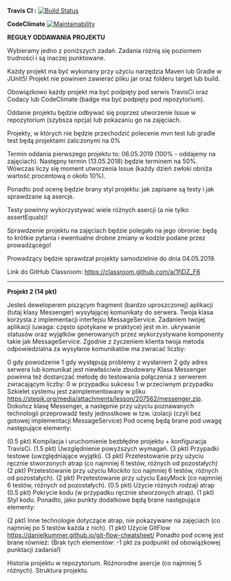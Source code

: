 **Travis CI :**   [![Build Status](https://travis-ci.org/skkriss/Messenger.svg?branch=master)](https://travis-ci.com/skkriss/Messenger)

**CodeClimate** [![Maintainability](https://api.codeclimate.com/v1/badges/7948b0d7814b7e7113cc/maintainability)](https://codeclimate.com/github/skkriss/Messenger/maintainability)

**REGUŁY ODDAWANIA PROJEKTU**

Wybieramy jedno z poniższych zadań. Zadania różnią się poziomem trudności i są inaczej punktowane.

Każdy projekt ma być wykonany przy użyciu narzędzia Maven lub Gradle w JUnit5! Projekt nie powinien zawierać pliku jar oraz folderu target lub build.

Obowiązkowo każdy projekt ma być podpięty pod serwis TravisCi oraz Codacy lub CodeClimate (badge ma być podpięty pod repozytorium).

Oddanie projektu będzie odbywać się poprzez utworzenie Issue w repozytorium (szybsza opcja) lub pokazaniu go na zajęciach.

Projekty, w których nie będzie przechodzić polecenie mvn test lub gradle test będą projektami zaliczonymi na 0%

Termin oddania pierwszego projektu to: 06.05.2019 (100% - oddajemy na zajęciach). Następny termin (13.05.2018) będzie terminem na 50%. Wówczas liczy się moment utworzenia Issue (każdy dzień zwłoki obniża wartość procentową o około 10%). 

Ponadto pod ocenę będzie brany styl projektu: jak zapisane są testy i jak sprawdzane są asercje.

Testy powinny wykorzystywać wiele różnych asercji (a nie tylko assertEquals)!

Sprawdzenie projektu na zajęciach będzie polegało na jego obronie: będą to krótkie pytania i ewentualne drobne zmiany w kodzie podane przez prowadzącego!

Prowadzący będzie sprawdzał projekty samodzielnie do dnia 04.05.2019.

Link do GitHub Classroom: https://classroom.github.com/a/1fjDZ_F6


------------------------

**Projekt 2 (14 pkt)**

Jesteś deweloperem piszącym fragment (bardzo uproszczonej) aplikacji (tutaj klasy Messenger) wysyłającej komunikaty do serwera. Twoja klasa korzysta z implementacji interfejsu MessageService. Zadaniem twojej aplikacji (uwaga: często spotykane w praktyce) jest m.in. ukrywanie statusów oraz wyjątków generowanych przez wykorzystywane komponenty takie jak MessageService. Zgodnie z życzeniem klienta twoja metoda odpowiedzialna za wysyłanie komunikatów ma zwracać liczby:

0 gdy powodzenie
1 gdy występują problemy z wysłaniem
2 gdy adres serwera lub komunikat jest niewłaściwie zbudowany Klasa Messenger powinna też dostarczać metodę do testowania połączenia z serwerem zwracającym liczby:
0 w przypadku sukcesu
1 w przeciwnym przypadku Szkielet systemu jest zaimplementowany w pliku https://stepik.org/media/attachments/lesson/207562/messenger.zip. Dokończ klasę Messenger, a następnie przy użyciu poznawanych technologii przeprowadź testy jednostkowe w tzw. izolacji (czyli bez gotowej implementacji MessageService)
Pod ocenę będą brane pod uwagę następujące elementy:

(0.5 pkt) Kompilacja i uruchomienie bezbłędne projektu + konfiguracja TravisCi.
(1.5 pkt) Uwzględnienie powyższych wymagań.
(3 pkt) Przypadki testowe (uwzględniające wyjątki).
(3 pkt) Przetestowanie przy użyciu ręcznie stworzonych atrap (co najmniej 6 testów, różnych od pozostałych)
(2 pkt) Przetestowanie przy użyciu Mockito (co najmniej 6 testów, różnych od pozostałych).
(2 pkt) Przetestowanie przy użyciu EasyMock (co najmniej 6 testów, różnych od pozostałych).
(0.5 pkt) Użycie różnych rodzaji atrap
(0.5 pkt) Pokrycie kodu (w przypadku ręcznie stworzonych atrap).
(1 pkt) Styl kodu.
Ponadto, jako punkty dodatkowe będą brane następujące elementy:

(2 pkt) Inne technologie dotyczące atrap, nie pokazywane na zajęciach (co najmniej po 5 testów każda z nich).
(1 pkt) Użycie GitFlow https://danielkummer.github.io/git-flow-cheatsheet/
Ponadto pod ocenę jest brane również: (Brak tych elementów: -1 pkt za podpunkt od obowiązkowej punktacji zadania!)

Historia projektu w repozytorium.
Różnorodne asercje (co najmniej 5 różnych).
Struktura projektu.